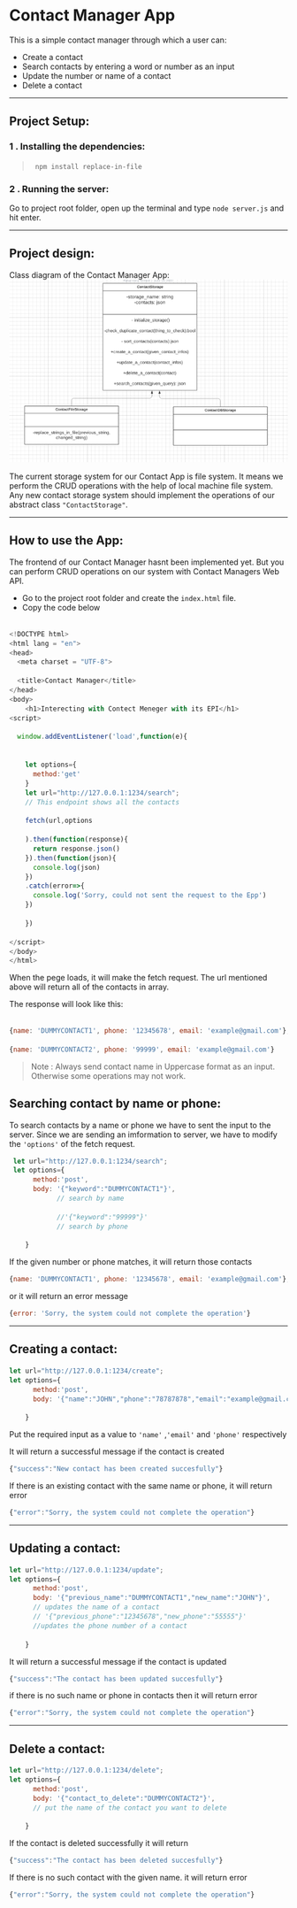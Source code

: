# **Contact Manager App**

<P>This is a simple contact manager through which a user can: 

* Create a contact
* Search contacts by entering a word or number as an input 
* Update the number or name of a contact
* Delete a contact 

_____

 ## **Project Setup:**


### 1 . Installing the dependencies:

   > ` npm install replace-in-file`

   
### 2 . Running the server:
    
Go to project root folder, open up the terminal and type `node server.js` and hit enter.
___


## **Project design:**
 
 Class diagram of the Contact Manager App:
![Cless Diagram](umldesigns\Class-diagram-for-Contact-app-Lucidchart.png)

The current storage system for our Contact App is file system. It means we perform the CRUD operations with the help of local machine file system.
Any new contact storage system should implement the operations of our abstract class `"ContactStorage"`.

_____

## **How to use the App:**

The frontend of our Contact Manager hasnt been implemented yet. But you can perform CRUD operations on our system with Contact Managers Web API.

* Go to the project root folder and create the `index.html` file.
* Copy the code below

```javascript

<!DOCTYPE html>
<html lang = "en">
<head>
  <meta charset = "UTF-8">
  
  <title>Contact Manager</title>
</head>
<body>
    <h1>Interecting with Contect Meneger with its EPI</h1>
<script>
 
  window.addEventListener('load',function(e){

    
    let options={
      method:'get'
    }
    let url="http://127.0.0.1:1234/search";
    // This endpoint shows all the contacts
    
    fetch(url,options
     
    ).then(function(response){
      return response.json()
    }).then(function(json){
      console.log(json)
    })
    .catch(error=>{
      console.log('Sorry, could not sent the request to the Epp')
    })

    })

</script>
</body>
</html>
```

When the pege loads, it will make the fetch request. The url mentioned above will return all of the contacts in array.

The response will look like this:
```javascript

{name: 'DUMMYCONTACT1', phone: '12345678', email: 'example@gmail.com'},

{name: 'DUMMYCONTACT2', phone: '99999', email: 'example@gmail.com'}

```
 > Note : Always send contact name in Uppercase format as an input. Otherwise some operations may not work.


 

## **Searching contact by name or phone:**

To search contacts by a name or phone we have to  sent the input to the server.
Since we are sending an imformation to server, we have to modify the `'options'` of the fetch request.

```javascript
 let url="http://127.0.0.1:1234/search";
 let options={
      method:'post',
      body: '{"keyword":"DUMMYCONTACT1"}',
            // search by name

            //'{"keyword":"99999"}'
            // search by phone
      
    }
```

If the given number or phone matches, it will return those contacts

```javascript
{name: 'DUMMYCONTACT1', phone: '12345678', email: 'example@gmail.com'},

```
or it will return an error message
```javascript
{error: 'Sorry, the system could not complete the operation'}
```
_____

## **Creating a contact:**

```javascript
let url="http://127.0.0.1:1234/create";
let options={
      method:'post',
      body: '{"name":"JOHN","phone":"78787878","email":"example@gmail.com"}',

    }

```
Put the required input as a value to `'name'` ,`'email'` and `'phone'` respectively

It will return a successful message if the contact is created

```javascript
{"success":"New contact has been created succesfully"}
```

If there is an existing contact with the same name or phone, it will return error
```javascript
{"error":"Sorry, the system could not complete the operation"}
```
______
## **Updating a contact:**

```javascript
let url="http://127.0.0.1:1234/update";
let options={
      method:'post',
      body: '{"previous_name":"DUMMYCONTACT1","new_name":"JOHN"}',
      // updates the name of a contact 
      // '{"previous_phone":"12345678","new_phone":"55555"}'
      //updates the phone number of a contact

    }

```

It will return a successful message if the contact is updated

```javascript
{"success":"The contact has been updated succesfully"}
```
if there is no such name or phone in contacts then
it will return error

```javascript
{"error":"Sorry, the system could not complete the operation"}
```
____

## **Delete a contact:**

```javascript
let url="http://127.0.0.1:1234/delete";
let options={
      method:'post',
      body: '{"contact_to_delete":"DUMMYCONTACT2"}',
      // put the name of the contact you want to delete

    }

```
If the contact is deleted successfully it will return
```javascript
{"success":"The contact has been deleted succesfully"}
```
If there is no such contact with the given name. it will return error

```javascript
{"error":"Sorry, the system could not complete the operation"}
```










 








